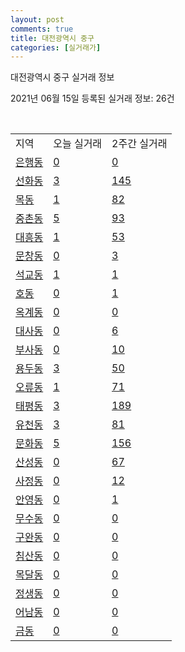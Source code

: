 ```yaml
---
layout: post
comments: true
title: 대전광역시 중구
categories: [실거래가]
---
```


대전광역시 중구 실거래 정보

2021년 06월 15일 등록된 실거래 정보: 26건

<script type="text/javascript">
  google.charts.load('current', {'packages':['corechart']});
  google.charts.setOnLoadCallback(drawChart);

  function drawChart() {
    var data = google.visualization.arrayToDataTable([['거래일', '매매', '전월세', '전매'], ['2021-04', 218, 166, 8], ['2021-03', 49, 57, 1], ['2021-05', 239, 176, 14], ['2021-06', 22, 61, 4], ['2021-02', 0, 6, 0]]);

    var options = {
      title: '최근 유형별 거래량 추이',
      legend: { position: 'bottom' }
    };

    var chart = new google.visualization.LineChart(document.getElementById('columnchart_material'));
    chart.draw(data, (options));
  }
</script>

<div id="columnchart_material" style="width: 450px; margin-left: -35px"></div>
<br>
<table class="sortable">
  <tr>
    <td>지역</td>
    <td>오늘 실거래</td>
    <td>2주간 실거래</td>
  </tr>

  
  <tr class="item">
    <td><a href="3014010100.html">은행동</a></td>
    <td><a href="3014010100.html">0</a></td>
    <td><a href="3014010100.html">0</a></td>
  </tr>
    

  <tr class="item">
    <td><a href="3014010200.html">선화동</a></td>
    <td><a href="3014010200.html">3</a></td>
    <td><a href="3014010200.html">145</a></td>
  </tr>
    

  <tr class="item">
    <td><a href="3014010300.html">목동</a></td>
    <td><a href="3014010300.html">1</a></td>
    <td><a href="3014010300.html">82</a></td>
  </tr>
    

  <tr class="item">
    <td><a href="3014010400.html">중촌동</a></td>
    <td><a href="3014010400.html">5</a></td>
    <td><a href="3014010400.html">93</a></td>
  </tr>
    

  <tr class="item">
    <td><a href="3014010500.html">대흥동</a></td>
    <td><a href="3014010500.html">1</a></td>
    <td><a href="3014010500.html">53</a></td>
  </tr>
    

  <tr class="item">
    <td><a href="3014010600.html">문창동</a></td>
    <td><a href="3014010600.html">0</a></td>
    <td><a href="3014010600.html">3</a></td>
  </tr>
    

  <tr class="item">
    <td><a href="3014010700.html">석교동</a></td>
    <td><a href="3014010700.html">1</a></td>
    <td><a href="3014010700.html">1</a></td>
  </tr>
    

  <tr class="item">
    <td><a href="3014010800.html">호동</a></td>
    <td><a href="3014010800.html">0</a></td>
    <td><a href="3014010800.html">1</a></td>
  </tr>
    

  <tr class="item">
    <td><a href="3014010900.html">옥계동</a></td>
    <td><a href="3014010900.html">0</a></td>
    <td><a href="3014010900.html">0</a></td>
  </tr>
    

  <tr class="item">
    <td><a href="3014011000.html">대사동</a></td>
    <td><a href="3014011000.html">0</a></td>
    <td><a href="3014011000.html">6</a></td>
  </tr>
    

  <tr class="item">
    <td><a href="3014011100.html">부사동</a></td>
    <td><a href="3014011100.html">0</a></td>
    <td><a href="3014011100.html">10</a></td>
  </tr>
    

  <tr class="item">
    <td><a href="3014011200.html">용두동</a></td>
    <td><a href="3014011200.html">3</a></td>
    <td><a href="3014011200.html">50</a></td>
  </tr>
    

  <tr class="item">
    <td><a href="3014011300.html">오류동</a></td>
    <td><a href="3014011300.html">1</a></td>
    <td><a href="3014011300.html">71</a></td>
  </tr>
    

  <tr class="item">
    <td><a href="3014011400.html">태평동</a></td>
    <td><a href="3014011400.html">3</a></td>
    <td><a href="3014011400.html">189</a></td>
  </tr>
    

  <tr class="item">
    <td><a href="3014011500.html">유천동</a></td>
    <td><a href="3014011500.html">3</a></td>
    <td><a href="3014011500.html">81</a></td>
  </tr>
    

  <tr class="item">
    <td><a href="3014011600.html">문화동</a></td>
    <td><a href="3014011600.html">5</a></td>
    <td><a href="3014011600.html">156</a></td>
  </tr>
    

  <tr class="item">
    <td><a href="3014011700.html">산성동</a></td>
    <td><a href="3014011700.html">0</a></td>
    <td><a href="3014011700.html">67</a></td>
  </tr>
    

  <tr class="item">
    <td><a href="3014011800.html">사정동</a></td>
    <td><a href="3014011800.html">0</a></td>
    <td><a href="3014011800.html">12</a></td>
  </tr>
    

  <tr class="item">
    <td><a href="3014011900.html">안영동</a></td>
    <td><a href="3014011900.html">0</a></td>
    <td><a href="3014011900.html">1</a></td>
  </tr>
    

  <tr class="item">
    <td><a href="3014012000.html">무수동</a></td>
    <td><a href="3014012000.html">0</a></td>
    <td><a href="3014012000.html">0</a></td>
  </tr>
    

  <tr class="item">
    <td><a href="3014012100.html">구완동</a></td>
    <td><a href="3014012100.html">0</a></td>
    <td><a href="3014012100.html">0</a></td>
  </tr>
    

  <tr class="item">
    <td><a href="3014012200.html">침산동</a></td>
    <td><a href="3014012200.html">0</a></td>
    <td><a href="3014012200.html">0</a></td>
  </tr>
    

  <tr class="item">
    <td><a href="3014012300.html">목달동</a></td>
    <td><a href="3014012300.html">0</a></td>
    <td><a href="3014012300.html">0</a></td>
  </tr>
    

  <tr class="item">
    <td><a href="3014012400.html">정생동</a></td>
    <td><a href="3014012400.html">0</a></td>
    <td><a href="3014012400.html">0</a></td>
  </tr>
    

  <tr class="item">
    <td><a href="3014012500.html">어남동</a></td>
    <td><a href="3014012500.html">0</a></td>
    <td><a href="3014012500.html">0</a></td>
  </tr>
    

  <tr class="item">
    <td><a href="3014012600.html">금동</a></td>
    <td><a href="3014012600.html">0</a></td>
    <td><a href="3014012600.html">0</a></td>
  </tr>
    


</table>


    